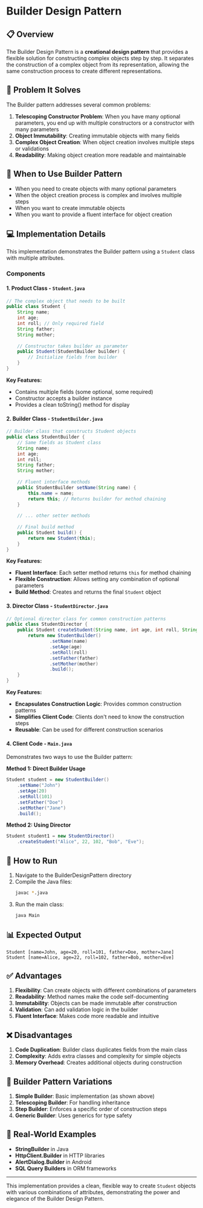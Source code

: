 # Builder Design Pattern

## 📋 Overview

The Builder Design Pattern is a **creational design pattern** that provides a flexible solution for constructing complex objects step by step. It separates the construction of a complex object from its representation, allowing the same construction process to create different representations.

## 🎯 Problem It Solves

The Builder pattern addresses several common problems:

1. **Telescoping Constructor Problem**: When you have many optional parameters, you end up with multiple constructors or a constructor with many parameters
2. **Object Immutability**: Creating immutable objects with many fields
3. **Complex Object Creation**: When object creation involves multiple steps or validations
4. **Readability**: Making object creation more readable and maintainable

## 🔧 When to Use Builder Pattern

- When you need to create objects with many optional parameters
- When the object creation process is complex and involves multiple steps
- When you want to create immutable objects
- When you want to provide a fluent interface for object creation

## 💻 Implementation Details

This implementation demonstrates the Builder pattern using a `Student` class with multiple attributes.

### Components

#### 1. Product Class - `Student.java`
```java
// The complex object that needs to be built
public class Student {
    String name;
    int age;
    int roll; // Only required field
    String father;
    String mother;
    
    // Constructor takes builder as parameter
    public Student(StudentBuilder builder) {
        // Initialize fields from builder
    }
}
```

**Key Features:**
- Contains multiple fields (some optional, some required)
- Constructor accepts a builder instance
- Provides a clean toString() method for display

#### 2. Builder Class - `StudentBuilder.java`
```java
// Builder class that constructs Student objects
public class StudentBuilder {
    // Same fields as Student class
    String name;
    int age;
    int roll;
    String father;
    String mother;
    
    // Fluent interface methods
    public StudentBuilder setName(String name) {
        this.name = name;
        return this; // Returns builder for method chaining
    }
    
    // ... other setter methods
    
    // Final build method
    public Student build() {
        return new Student(this);
    }
}
```

**Key Features:**
- **Fluent Interface**: Each setter method returns `this` for method chaining
- **Flexible Construction**: Allows setting any combination of optional parameters
- **Build Method**: Creates and returns the final `Student` object

#### 3. Director Class - `StudentDirector.java`
```java
// Optional director class for common construction patterns
public class StudentDirector {
    public Student createStudent(String name, int age, int roll, String father, String mother) {
        return new StudentBuilder()
                .setName(name)
                .setAge(age)
                .setRoll(roll)
                .setFather(father)
                .setMother(mother)
                .build();
    }
}
```

**Key Features:**
- **Encapsulates Construction Logic**: Provides common construction patterns
- **Simplifies Client Code**: Clients don't need to know the construction steps
- **Reusable**: Can be used for different construction scenarios

#### 4. Client Code - `Main.java`
Demonstrates two ways to use the Builder pattern:

**Method 1: Direct Builder Usage**
```java
Student student = new StudentBuilder()
    .setName("John")
    .setAge(20)
    .setRoll(101)
    .setFather("Doe")
    .setMother("Jane")
    .build();
```

**Method 2: Using Director**
```java
Student student1 = new StudentDirector()
    .createStudent("Alice", 22, 102, "Bob", "Eve");
```

## 🚀 How to Run

1. Navigate to the BuilderDesignPattern directory
2. Compile the Java files:
   ```bash
   javac *.java
   ```
3. Run the main class:
   ```bash
   java Main
   ```

## 📊 Expected Output

```
Student [name=John, age=20, roll=101, father=Doe, mother=Jane]
Student [name=Alice, age=22, roll=102, father=Bob, mother=Eve]
```

## ✅ Advantages

1. **Flexibility**: Can create objects with different combinations of parameters
2. **Readability**: Method names make the code self-documenting
3. **Immutability**: Objects can be made immutable after construction
4. **Validation**: Can add validation logic in the builder
5. **Fluent Interface**: Makes code more readable and intuitive

## ❌ Disadvantages

1. **Code Duplication**: Builder class duplicates fields from the main class
2. **Complexity**: Adds extra classes and complexity for simple objects
3. **Memory Overhead**: Creates additional objects during construction

## 🔄 Builder Pattern Variations

1. **Simple Builder**: Basic implementation (as shown above)
2. **Telescoping Builder**: For handling inheritance
3. **Step Builder**: Enforces a specific order of construction steps
4. **Generic Builder**: Uses generics for type safety

## 🌟 Real-World Examples

- **StringBuilder** in Java
- **HttpClient.Builder** in HTTP libraries
- **AlertDialog.Builder** in Android
- **SQL Query Builders** in ORM frameworks

---

This implementation provides a clean, flexible way to create `Student` objects with various combinations of attributes, demonstrating the power and elegance of the Builder Design Pattern.
